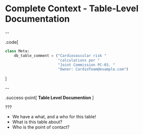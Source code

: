 # Complete Context - Table-Level Documentation

--

.code[

```python
class Meta:
    db_table_comment = ("Cardiovascular risk "
                        "calculations per "
                        "Joint Commission PC-03. "
                        "Owner: CardioTeam@example.com")
```

]

--

.success-point[
**Table Level Documention**
]

???

- We have a what, and a who for this table!
- What is this table about?
- Who is the point of contact?
